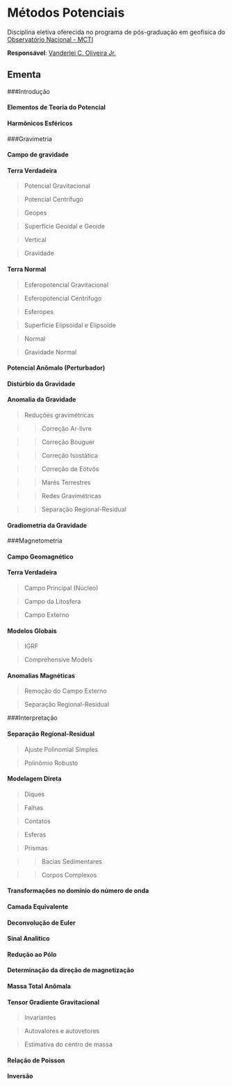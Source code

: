 # Métodos Potenciais

Disciplina eletiva oferecida no programa de pós-graduação em 
geofísica do [Observatório Nacional - MCTI](http://www.on.br)

**Responsável**: [Vanderlei C. Oliveira Jr.](http://fatiando.org/people/oliveira-jr/)

## Ementa

###Introdução

#### Elementos de Teoria do Potencial

#### Harmônicos Esféricos

###Gravimetria

#### Campo de gravidade

#### Terra Verdadeira

> Potencial Gravitacional

> Potencial Centrífugo

> Geopes

> Superfície Geoidal e Geoide

> Vertical

> Gravidade

#### Terra Normal

> Esferopotencial Gravitacional

> Esferopotencial Centrífugo

> Esferopes

> Superfície Elipsoidal e Elipsoide

> Normal

> Gravidade Normal

#### Potencial Anômalo (Perturbador)

#### Distúrbio da Gravidade

#### Anomalia da Gravidade

> Reduções gravimétricas

>> Correção Ar-livre

>> Correção Bouguer

>> Correção Isostática

>> Correção de Eötvös

>> Marés Terrestres

>> Redes Gravimétricas

>> Separação Regional-Residual

#### Gradiometria da Gravidade

###Magnetometria

#### Campo Geomagnético

#### Terra Verdadeira

> Campo Principal (Núcleo)

> Campo da Litosfera

> Campo Externo

#### Modelos Globais

> IGRF

> Comprehensive Models

#### Anomalias Magnéticas

> Remoção do Campo Externo

> Separação Regional-Residual

###Interpretação

#### Separação Regional-Residual

> Ajuste Polinomial Simples

> Polinômio Robusto

#### Modelagem Direta

> Diques

> Falhas

> Contatos

> Esferas

> Prismas

>> Bacias Sedimentares

>> Corpos Complexos

#### Transformações no domínio do número de onda

#### Camada Equivalente

#### Deconvolução de Euler

#### Sinal Analítico

#### Redução ao Pólo

#### Determinação da direção de magnetização

#### Massa Total Anômala

#### Tensor Gradiente Gravitacional

> Invariantes

> Autovalores e autovetores

> Estimativa do centro de massa

#### Relação de Poisson

#### Inversão
